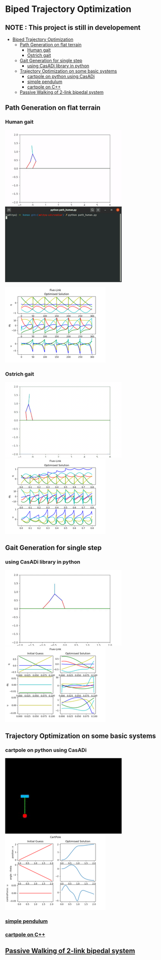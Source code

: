 # Biped Trajectory Optimization
## NOTE : This project is still in developement
- [Biped Trajectory Optimization](#biped-trajectory-optimization)
  * [Path Generation on flat terrain](#path-generation-on-flat-terrain)
    + [Human gait](#human-gait)
    + [Ostrich gait](#ostrich-gait)
  * [Gait Generation for single step](#gait-generation-for-single-step)
    + [using CasADi library in python](#using-casadi-library-in-python)
  * [Trajectory Optimization on some basic systems](#trajectory-optimization-on-some-basic-systems)
    + [cartpole on python using CasADi](#cartpole-on-python-using-casadi)
    + [simple pendulum](#simple-pendulum)
    + [cartpole on C++](#cartpole-on-c)
  * [Passive Walking of 2-link bipedal system](#passive-walking-of-2-link-bipedal-system)

## Path Generation on flat terrain

### Human gait

![](https://github.com/IvLabs/biped_trajectory_optimization/blob/master/five-link-path-generation/human/path_human.gif)
![](https://github.com/IvLabs/biped_trajectory_optimization/blob/master/five-link-path-generation/human/path_human_terminal.gif)

![](https://github.com/IvLabs/biped_trajectory_optimization/blob/master/five-link-path-generation/human/graph.png) 

### Ostrich gait

![](https://github.com/IvLabs/biped_trajectory_optimization/blob/master/five-link-path-generation/ostrich/ostrich.gif)
![](https://github.com/IvLabs/biped_trajectory_optimization/blob/master/five-link-path-generation/ostrich/ostrich.png)


## Gait Generation for single step
### using CasADi library in python

![](https://github.com/IvLabs/biped_trajectory_optimization/blob/master/five-link-gait-generation/animation2.gif) ![](https://github.com/IvLabs/biped_trajectory_optimization/blob/master/five-link-gait-generation/graph.png)

## Trajectory Optimization on some basic systems
### cartpole on python using CasADi
![](https://github.com/IvLabs/biped_trajectory_optimization/blob/master/basic_tasks/catpole-python/cartpole.gif) ![](https://github.com/IvLabs/biped_trajectory_optimization/blob/master/basic_tasks/catpole-python/Graph.png)

### [simple pendulum](https://github.com/IvLabs/biped_trajectory_optimization/blob/master/basic_tasks/simple_pendulum.m)

### [cartpole on C++](https://github.com/IvLabs/biped_trajectory_optimization/tree/master/basic_tasks/cartpole-cpp)

## [Passive Walking of 2-link bipedal system](https://github.com/IvLabs/biped_trajectory_optimization/tree/master/Passive%20Walker)


